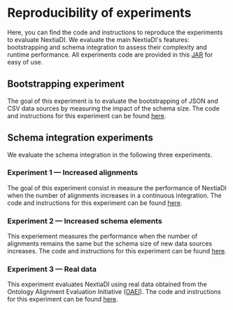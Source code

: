 # Reproducibility of experiments

Here, you can find the code and instructions to reproduce the experiments to evaluate NextiaDI. We evaluate the main NextiaDI's features: bootstrapping and schema integration to assess their complexity and runtime performance. All experiments code are provided in this [JAR](https://mydisk.cs.upc.edu/s/dfKQ35yafqWo577/download) for easy of use.


## Bootstrapping experiment
The goal of this experiment is to evaluate the bootstrapping of JSON and CSV data sources by measuring the impact of the schema size. The code and instructions for this experiment can be found [here](https://github.com/dtim-upc/NextiaDI/tree/main/experiments/src/main/java/bootstrapping#bootstrapping-experiment).

## Schema integration experiments
We evaluate the schema integration in the following three experiments.

### Experiment 1 — Increased alignments
The goal of this experiment consist in measure the performance of NextiaDI when the number of alignments increases in a continuous integration. The code and instructions for this experiment can be found [here](https://github.com/dtim-upc/NextiaDI/tree/main/experiments/src/main/java/integration1#schema-integration-experiment-1).


### Experiment 2 — Increased schema elements
This experiement measures the performance when the number of alignments remains the same but the schema size of new data sources increases. The code and instructions for this experiment can be found [here](https://github.com/dtim-upc/NextiaDI/tree/main/experiments/src/main/java/integration2#schema-integration-experiment-2).

### Experiment 3 — Real data

This experiment evaluates NextiaDI using real data obtained from the Ontology Alignment Evaluation Initiative ([OAEI](http://oaei.ontologymatching.org/)). The code and instructions for this experiment can be found [here](https://github.com/dtim-upc/NextiaDI/tree/main/experiments/src/main/java/integration3).


